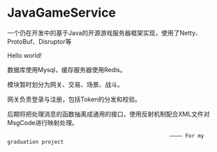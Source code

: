 # JavaGameService
一个仍在开发中的基于Java的开源游戏服务器框架实现，使用了Netty、ProtoBuf、Disruptor等

Hello world!

数据库使用Mysql，缓存服务器使用Redis。

模块暂时划分为网关、交易、场景、战斗。

网关负责登录与注册，包括Token的分发和校验。

后期将把处理消息的函数抽离成通用的接口，使用反射机制配合XML文件对MsgCode进行映射处理。

														———— For my graduation project